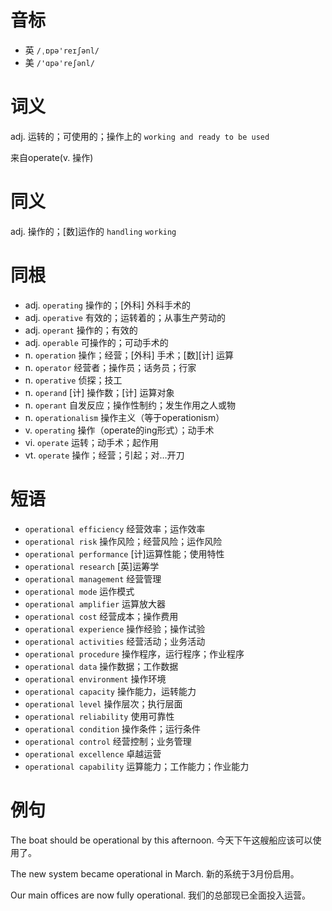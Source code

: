 # 音标

- 英 `/ˌɒpə'reɪʃənl/`
- 美 `/'ɑpə'reʃənl/`

# 词义

adj. 运转的；可使用的；操作上的
`working and ready to be used`



来自operate(v. 操作)

# 同义

adj. 操作的；[数]运作的
`handling` `working`

# 同根

- adj. `operating` 操作的；[外科] 外科手术的
- adj. `operative` 有效的；运转着的；从事生产劳动的
- adj. `operant` 操作的；有效的
- adj. `operable` 可操作的；可动手术的
- n. `operation` 操作；经营；[外科] 手术；[数][计] 运算
- n. `operator` 经营者；操作员；话务员；行家
- n. `operative` 侦探；技工
- n. `operand` [计] 操作数；[计] 运算对象
- n. `operant` 自发反应；操作性制约；发生作用之人或物
- n. `operationalism` 操作主义（等于operationism）
- v. `operating` 操作（operate的ing形式）；动手术
- vi. `operate` 运转；动手术；起作用
- vt. `operate` 操作；经营；引起；对…开刀

# 短语

- `operational efficiency` 经营效率；运作效率
- `operational risk` 操作风险；经营风险；运作风险
- `operational performance` [计]运算性能；使用特性
- `operational research` [英]运筹学
- `operational management` 经营管理
- `operational mode` 运作模式
- `operational amplifier` 运算放大器
- `operational cost` 经营成本；操作费用
- `operational experience` 操作经验；操作试验
- `operational activities` 经营活动；业务活动
- `operational procedure` 操作程序，运行程序；作业程序
- `operational data` 操作数据；工作数据
- `operational environment` 操作环境
- `operational capacity` 操作能力，运转能力
- `operational level` 操作层次；执行层面
- `operational reliability` 使用可靠性
- `operational condition` 操作条件；运行条件
- `operational control` 经营控制；业务管理
- `operational excellence` 卓越运营
- `operational capability` 运算能力；工作能力；作业能力

# 例句

The boat should be operational by this afternoon.
今天下午这艘船应该可以使用了。

The new system became operational in March.
新的系统于3月份启用。

Our main offices are now fully operational.
我们的总部现已全面投入运营。


